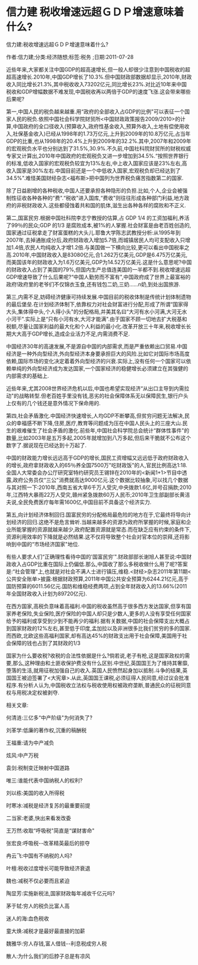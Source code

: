 # 信力建  税收增速远超ＧＤＰ增速意味着什么?    
    
信力建:税收增速远超ＧＤＰ增速意味着什么?    
作者:信力建;分类:经济随想;标签:税务 ;日期:2011-07-28    
近些年来,大家都关注中国GDP的超高速增长,但一般人却很少注意到中国税收的超超高速增长.2010年,中国GDP增长了10.3%.但中国财政部数据却显示,2010年,财政收入同比增长21.3%,其中税收收入73202亿元,同比增长23%.对比近10年来中国税收和GDP增幅数据不难发现,中国税收再以两倍于GDP的速度飞涨.这会带来哪些后果呢?    
第一,中国人民的税负越来越重.用“政府的全部收入占GDP的比例"可以表征一个国家人民的税负.依照中国社会科学院财贸所<中国财政政策报告2009/2010>的计算,中国政府的全口径收入(预算收入,政府性基金收入,预算外收入,土地有偿使用收入,社保基金收入)已经从1998年的1.73万亿元,上升到2009年的10.8万亿元,占当年GDP的比重,也从1998年的20.4%上升到2009年的32.2%.其中,2007年和2009年的宏观税负水平也分别达到了31.5%,30.9%.不久前,中国社科院财贸所的财税权威专家又计算出,2010年中国政府的宏观税负又进一步增加到34.5%.“按照世界银行的标准,低收入国家的宏观税负较宜为13%左右,中上收入国家应该是23%左右,高收入国家是30%左右.中国目前还是一个中低收入国家,宏观税负却已经达到了34.5%".难怪美国财经杂志<福布斯>把中国列为世界税负痛苦指数第二的国家.    
除了日益剧增的各种税收,中国人还要承担各种隐形的负担.比如,个人,企业会被强制性征收各种各种的“费".“税收"进入国库,“费收"则往往形成各种部门利益,地方政府的非税财政收入.这些都侵蚀着共和国的肌体,滋生出各种各样的腐败和不正义.    
第二,国富民穷.根据中国社科院李志宁教授的估算,占 GDP 1/4 的工资加福利,养活了99％的民众;GDP 的1/3 是腐败成本,被1%的人掌握.社会财富是由老百姓创造的,国家通过征税拿走了财富蛋糕的大头儿.耶鲁大学陈志武教授分析:从1995年到2007年,去掉通胀成分后,政府财政收入增加5.7倍,而城镇居民人均可支配收入只增加1.4倍,农民人均纯收入才增1.2倍.与美国做一下横向比较,更可以看出中国税率之高.2010年,中国财政收入是83080亿元,合1.262万亿美元,GDP是6.475万亿美元,而美国该年的财政收入为1.6万亿美元,GDP为14.52万亿美元.这是什么意思呢?中国的财政收入占到了美国的79%,但国内生产总值连美国的一半都不到.税收增速远超GDP增速导致了什么后果呢?“中国人勤劳而不富有",中国政府成了世界上最富裕的政府!政府里的老爷们不仅锦衣玉食,还有钱包二奶,三奶......n奶,到处出国旅游.    
第三,内需不足,妨碍经济健康可持续发展.中国目前的税收体制是传统计划体制遗物的最后堡垒.在计划经济体制下,依靠权力对社会财富进行分配,形成了所谓“国家得大头,集体得中头,个人得小头"的分配格局,并美其名曰“大河有水小河满,大河无水小河干".实际上是“只有小河有水,大河才能满".由于国家不顾一切地去扩大税基和税额,尽量让国家利益的最大化和个人利益的最小化.改革开放三十年来,税收增长长期大大高于GDP增长,造成企业活力不足,内需消费不足.    
中国经济30年的高速发展,不是源自中国的内部需求,而是严重依赖出口贸易.中国经济是一种外向型经济,外向型经济本身要承担巨大的风险.比如它对国际市场高度依赖,国际市场的变化决定着着外向型经济的兴衰.实际上,没有任何一个国家可以依赖单纯的外向型经济成为发达国家,一个国家经济的稳健增长必须建立在其强健的内部需求的基础上.    
近些年来,尤其2008世界经济危机以后,中国也希望实现经济“从出口主导到内需拉动"的战略转型.但老百姓手里没有钱,恶劣的社会保障体系无以保障民生,银行户头上仅有的几个钱还是意外情况下保命用的.    
第四,社会矛盾激化.中国经济快速增长,人均GDP不断攀高,但贫穷问题无法解决,民众的幸福感不断下降,住房,医疗,教育等问题成为压在中国人民头上的三座大山.民生的艰难催生了社会矛盾的激化.前些年,中国社会科学院总会统计“群体性事件"的数量,比如2003年是五万多起,2005年就增加到八万多起,但后来干脆就不公布这个数字了.据说现在已经达到十万起了.    
中国的财政能力增长远远高于GDP的增长,国民工资增幅又远远低于政府财政收入的增长,政府拿财政收入的65％养全国7500万"吃财政饭"的人,官民比例高达1:18.全国人大常委会办公厅研究室特约研究员王锡锌在2010年的<新闻1+1>节目中透露,政府公务员仅“三公"消费就高达9000亿元.这个数据比较抽象,可以找几个数据与其对照一下:2010年,西南五省大旱6千万人受灾,中央拨款1.6亿,并号召捐款;2010年,江西特大暴雨22万人受灾,赣州紧急拨款60万人民币;2010年卫生部副部长黄洁夫说,全民免费医疗每年需1600亿,中国目前不具备这个经济实力.    
第五,向计划经济体制回归.国富民穷的分配格局最危险的地方在于,它最终将导向计划经济的回归.这绝不是危言耸听.当越来越多的资源为政府所掌握的时候,家庭和企业所能掌握的资源就越来越少,政府配置资源就是常态.而在缺乏应有约束的条件下,资源利用效率的下降就是必然结果.这不仅将导致整个社会对官本位的崇拜,还将影响到中国的“市场经济国家"地位.    
有些人要求人们“正确理性看待中国的'国富民穷’".财政部部长谢旭人甚至说:中国财政收入占GDP比重在国际上仍偏低.那么,中国收了那么多税收做什么用了呢?答案是:“社会管理"上,也就是对社会不满人士进行镇压,维稳.<财经>杂志2011年第11期<公共安全账单>披露:根据财政预算,2011年中国公共安全预算为6244.21亿元,高于国防预算的6011.56亿元.国防和维稳经费两项,占到全年财政收入的13.66%(2011年全国财政收入计划为89720亿元).    
在西方国家,高税负意味着高福利.中国的税收虽然高于很多西方发达国家,但享有国家养老保险,失业保险,医疗保险的中国人却只是少数人,更多的人没有享受任何国家给予的福利或享受到少到不能再少的福利.据有关数据,中国的社会保障支出大概占到国家财政的12%左右,甚至低于印度,孟加拉以及非洲很多比我们贫穷的多的国家.而西欧,北欧这些高福利国家,却有高达45%的财政支出用于社会保障,美国用于社会保障的钱也占到了其财政的1/3    
国家为什么要收税?收税的合法性依据是什么?倘若说,老子有枪,这是国家政权的需要,那么,这种理由和土匪收保护费没有什么区别.中世纪,英国国王为了维持其奢靡,堕落的生活,就用征税加强自己的收入.英国人民愤然起身加以抵制.斗争的结果,英国国王被迫签署了<大宪章>.从此,英国国王课税,必须征得人民同意,经过议会批准程序.有分析人认为,中国税收立法权与税收使用权被政府垄断,普通民众的征税同意权与用税决定权被剥夺.    
    
相关文章:    
何清涟:三亿多“中产阶级"为何消失了?    
刘革学:低廉的著作权,沉重的稿酬税    
王福重:请为中产减负    
炫风:中产万税    
袁剑:税制变迁映射中国道路    
唯三:谁能代表中国纳税人的权利?    
刘以栋:美国的收入所得税    
时寒冰:减税是经济复苏的最重要前提    
二当家:老婆,快出来看发改委    
王万然:收取“呼吸税"简直是“谋财害命"    
张宏良:呼吸税--改革精英最后的掠夺    
冉云飞:中国有不纳税的人吗?    
叶檀:税收过度增长可能导致经济衰退    
魏也:减税不仅必要而且紧迫    
陶显芳:实施新税法,国家财政每年减收千亿元吗?    
茅于轼:穷人的税负比富人高    
迷人的海:血色税收    
童大焕:减税才是最好最直接的加薪    
魏雅华:穷人存钱,富人借钱--利息税成穷人税    
散人:为什么我们的后脖子总是有凉风
